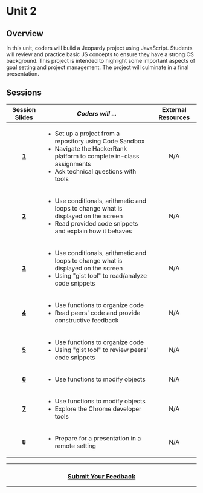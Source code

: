 # Unit 2

## Overview
In this unit, coders will build a Jeopardy project using JavaScript. Students will review and practice basic JS concepts to ensure they have a strong CS background. This project is intended to highlight some important aspects of goal setting and project management. The project will culminate in a final presentation.

## Sessions 
|Session Slides|*Coders will ...*|External Resources
|:-------:|-------|:-------:|
|[**1**](https://docs.google.com/presentation/d/1BGNOZ-KUa_BL_F4VzzeZcX0X3UfqFBC6EKmA_9pYUIU/edit#slide=id.g609c8db857_0_0)|<ul><li>Set up a project from a repository using Code Sandbox</li><li>Navigate the HackerRank platform to complete in-class assignments</li><li>Ask technical questions with tools</li></ul>|N/A| 
|[**2**](https://docs.google.com/presentation/d/1AzN5xt41J1IsCFrdtSxDDycCnmYeOULNNVjkYqus4TQ/edit#slide=id.g70918ca8bf_0_15)|<ul><li>Use conditionals, arithmetic and loops to change what is displayed on the screen</li><li>Read provided code snippets and explain how it behaves</li></ul>|N/A|
|[**3**](https://docs.google.com/presentation/d/1J8HhPNpM16KkBt3WiaxZ9Rl8kHlaLpb4ZEPms5zBwdM/edit#slide=id.g602e4c3515_0_200)|<ul><li>Use conditionals, arithmetic and loops to change what is displayed on the screen</li><li>Using "gist tool" to read/analyze code snippets</li></ul>|N/A|
|[**4**](https://docs.google.com/presentation/d/16NBaJ9shtg_XSFgT8faRKAQKloKSDw7yDbyRxrwN-2o/edit#slide=id.g8aba7f171e_1_20)|<ul><li>Use functions to organize code</li><li>Read peers' code and provide constructive feedback</li></ul>|N/A| 
|[**5**](https://docs.google.com/presentation/d/1AjsHAMMZfjlaH7YWghkrnTzYmASIiVf8EU5GTNLCAyk/edit#slide=id.g602e4c3515_0_200)|<ul><li>Use functions to organize code</li><li>Using "gist tool" to review peers' code snippets</li></ul>|N/A| 
|[**6**](https://docs.google.com/presentation/d/12M4oVWS14w5PfOQEz76AWaATSwUnpNSMYCq_39D-qPI/edit)|<ul><li>Use functions to modify objects</li></ul>|N/A| 
|[**7**](https://docs.google.com/presentation/d/1aYwrcFLH2A845UeUv_i7KFHnxoD9o9uGzymBtW856I8/edit#slide=id.g602e4c3515_0_200)|<ul><li>Use functions to modify objects</li><li>Explore the Chrome developer tools</li></ul>|N/A| 
|[**8**](https://docs.google.com/presentation/d/1J9JtHsnAo59_v7pKVDCUW_39GAsP2aJe7jcJJPPbJsQ/edit#slide=id.g3d4bf58eac_0_10)|<ul><li>Prepare for a presentation in a remote setting</li></ul>|N/A| 

----
<h3 align="center"><a href="https://docs.google.com/forms/d/e/1FAIpQLSfiZv1Y0U4Fr5k2iFVWRIVg2x7Su-r1hLoH0qb5RCMlNsxUjQ/viewform">Submit Your Feedback</a>  </h3>

----
